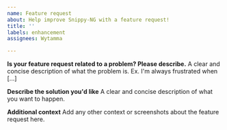 ```yaml
---
name: Feature request
about: Help improve Snippy-NG with a feature request!
title: ''
labels: enhancement
assignees: Wytamma

---
```


**Is your feature request related to a problem? Please describe.**
A clear and concise description of what the problem is. Ex. I'm always frustrated when [...]

**Describe the solution you'd like**
A clear and concise description of what you want to happen.

**Additional context**
Add any other context or screenshots about the feature request here.
